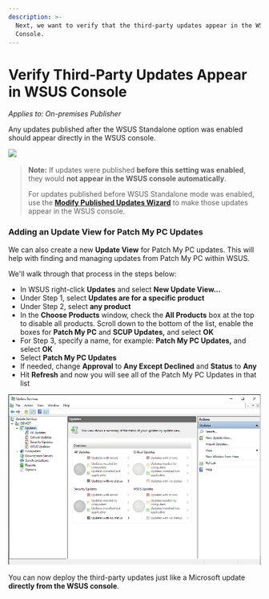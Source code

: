 ```yaml
---
description: >-
  Next, we want to verify that the third-party updates appear in the WSUS
  Console.
---
```


# Verify Third-Party Updates Appear in WSUS Console

_Applies to: On-premises Publisher_

Any updates published after the WSUS Standalone option was enabled should appear directly in the WSUS console.

![](/_images/image-(1133).png%3E)

> **Note:** If updates were published **before this setting was enabled**, they would **not appear in the WSUS console automatically**.
>
> For updates published before WSUS Standalone mode was enabled, use the [**Modify Published Updates Wizard**](https://patchmypc.com/modify-published-third-party-updates-wizard) to make those updates appear in the WSUS console.

### Adding an Update View for Patch My PC Updates

We can also create a new **Update View** for Patch My PC updates. This will help with finding and managing updates from Patch My PC within WSUS.

We'll walk through that process in the steps below:

* In WSUS right-click **Updates** and select **New Update View...**
* Under Step 1, select **Updates are for a specific product**
* Under Step 2, select **any product**
* In the **Choose Products** window, check the **All Products** box at the top to disable all products. Scroll down to the bottom of the list, enable the boxes for **Patch My PC** and **SCUP Updates,** and select **OK**
* For Step 3, specify a name, for example: **Patch My PC Updates,** and select **OK**
* Select **Patch My PC Updates**
* If needed, change **Approval** to **Any Except Declined** and **Status** to **Any**
* Hit **Refresh** and now you will see all of the Patch My PC Updates in that list

![Creating an Update view for Patch My PC Updates](/_images/wsus-standalone-4.gif "Creating an Update view for Patch My PC Updates")

You can now deploy the third-party updates just like a Microsoft update **directly from the WSUS console**.